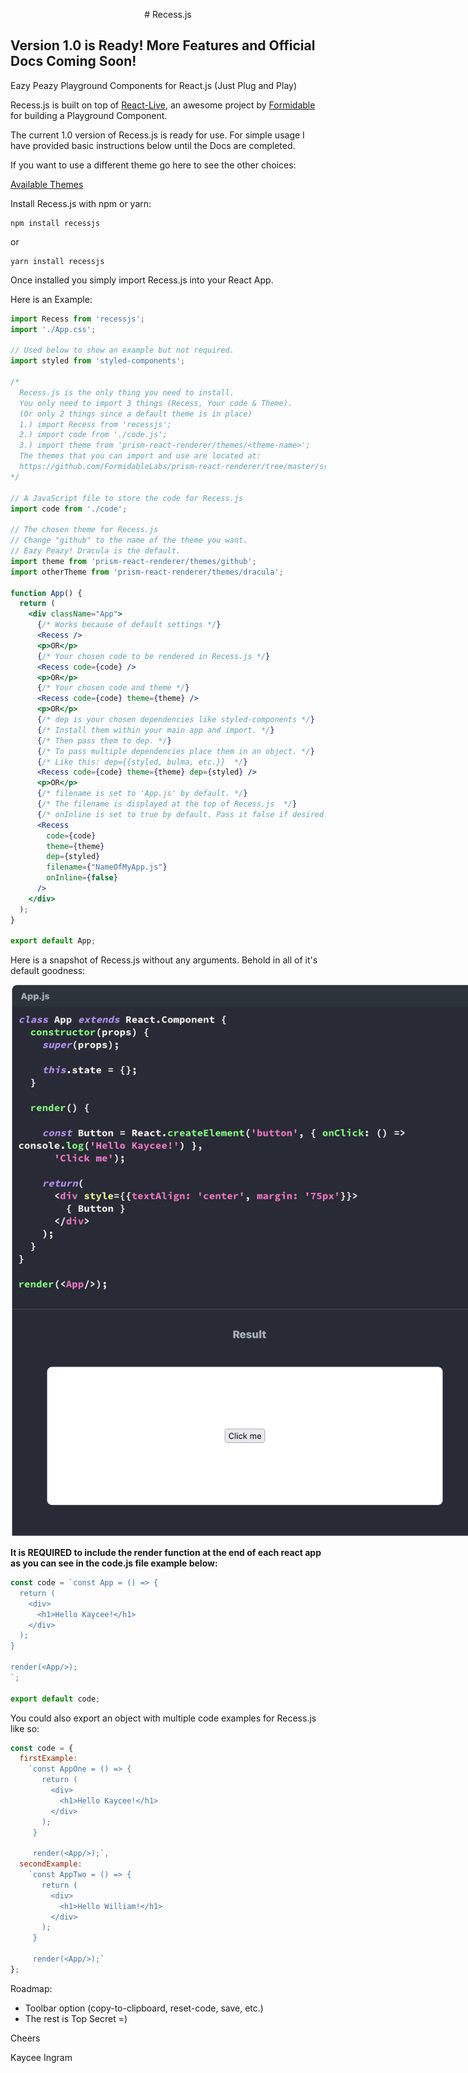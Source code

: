 <p align="center">
# Recess.js
</p>

## Version 1.0 is Ready! More Features and Official Docs Coming Soon!

Eazy Peazy Playground Components for React.js (Just Plug and Play)

Recess.js is built on top of [React-Live](https://github.com/FormidableLabs/react-live), an awesome project by [Formidable](https://formidable.com) for building a Playground Component.

The current 1.0 version of Recess.js is ready for use. For simple usage I have provided basic instructions below until the Docs are completed.

If you want to use a different theme go here to see the other choices:

[Available Themes](https://github.com/FormidableLabs/prism-react-renderer/tree/master/src/themes)

Install Recess.js with npm or yarn:

```console
npm install recessjs
```
or
```console
yarn install recessjs
```
Once installed you simply import Recess.js into your React App.

Here is an Example:

```jsx
import Recess from 'recessjs';
import './App.css';

// Used below to show an example but not required.
import styled from 'styled-components';

/*
  Recess.js is the only thing you need to install.
  You only need to import 3 things (Recess, Your code & Theme).
  (Or only 2 things since a default theme is in place)
  1.) import Recess from 'recessjs';
  2.) import code from './code.js';
  3.) import theme from 'prism-react-renderer/themes/<theme-name>';
  The themes that you can import and use are located at:
  https://github.com/FormidableLabs/prism-react-renderer/tree/master/src/themes
*/

// A JavaScript file to store the code for Recess.js
import code from './code';

// The chosen theme for Recess.js
// Change "github" to the name of the theme you want.
// Eazy Peazy! Dracula is the default.
import theme from 'prism-react-renderer/themes/github';
import otherTheme from 'prism-react-renderer/themes/dracula';

function App() {
  return (
    <div className="App">
      {/* Works because of default settings */}
      <Recess />
      <p>OR</p>
      {/* Your chosen code to be rendered in Recess.js */}
      <Recess code={code} />
      <p>OR</p>
      {/* Your chosen code and theme */}
      <Recess code={code} theme={theme} />
      <p>OR</p>
      {/* dep is your chosen dependencies like styled-components */}
      {/* Install them within your main app and import. */}
      {/* Then pass them to dep. */}
      {/* To pass multiple dependencies place them in an object. */}
      {/* Like this: dep={{styled, bulma, etc.}}  */}
      <Recess code={code} theme={theme} dep={styled} />
      <p>OR</p>
      {/* filename is set to 'App.js' by default. */}
      {/* The filename is displayed at the top of Recess.js  */}
      {/* onInline is set to true by default. Pass it false if desired. */}
      <Recess
        code={code}
        theme={theme}
        dep={styled}
        filename={"NameOfMyApp.js"}
        onInline={false}
      />
    </div>
  );
}

export default App;
```

Here is a snapshot of Recess.js without any arguments.
Behold in all of it's default goodness:

<p align="center">
  <img style="max-width: 750px" height="75%" src="https://raw.githubusercontent.com/KayceeIngram/assets-holder/main/Recessjs_Default.png" alt="Recess.js Default Example"/>
</p>

**It is REQUIRED to include the render function at the end of each react app as you can see in the code.js file example below:**

```jsx
const code = `const App = () => {
  return (
    <div>
      <h1>Hello Kaycee!</h1>
    </div>
  );
}

render(<App/>);
`;

export default code;
```

You could also export an object with multiple code examples for Recess.js like so:

```jsx
const code = {
  firstExample:
    `const AppOne = () => {
       return (
         <div>
           <h1>Hello Kaycee!</h1>
         </div>
       );
     }

     render(<App/>);`,
  secondExample:
    `const AppTwo = () => {
       return (
         <div>
           <h1>Hello William!</h1>
         </div>
       );
     }

     render(<App/>);`
};
```

Roadmap:
  - Toolbar option (copy-to-clipboard, reset-code, save, etc.)
  - The rest is Top Secret =)

Cheers

Kaycee Ingram
